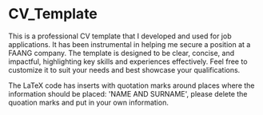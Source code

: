 # CV_Template
This is a professional CV template that I developed and used for job applications. It has been instrumental in helping me secure a position at a FAANG company. The template is designed to be clear, concise, and impactful, highlighting key skills and experiences effectively. Feel free to customize it to suit your needs and best showcase your qualifications.

The LaTeX code has inserts with quotation marks around places where the information should be placed: 'NAME AND SURNAME', please delete the quoation marks and put in your own information.
